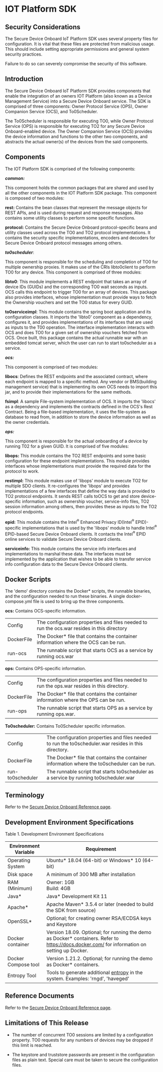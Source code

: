 IOT Platform SDK
================

Security Considerations
-----------------------

The Secure Device Onboard IoT Platform SDK uses several property files for configuration. It is vital that these files are protected from malicious usage. This should include setting appropriate permissions and general system security practices.

Failure to do so can severely compromise the security of this software.

Introduction
------------

The Secure Device Onboard IoT Platform SDK provides components that enable the integration of an owners IOT Platform (also known as a Device Management Service) into a Secure Device Onboard service.  The SDK is comprised of three components: Owner Protocol Service (OPS), Owner Companion Service (OCS), and To0Scheduler.

The To0Scheduler is responsible for executing TO0, while Owner Protocol Service (OPS) is responsible for executing TO2 for any Secure Device Onboard-enabled device. The Owner Companion Service (OCS) provides the device information and functions to the other two components, and abstracts the actual owner(s) of the devices from the said components.

Components
----------

The IOT Platform SDK is comprised of the following components:

***common:***

This component holds the common packages that are shared and used by all the other components in the IOT Platform SDK package.  This component is composed of two modules:

**rest:** Contains the bean classes that represent the message objects for REST APIs, and is used during request and response messages. Also contains some utility classes to perform some specific functions.

**protocol:** Contains the Secure Device Onboard protocol-specific beans and utility classes used across the TO0 and TO2 protocol implementations. It contains the security specific implementations, encoders and decoders for Secure Device Onboard protocol messages among others.

***to0scheduler***:

This component is responsible for the scheduling and completion of TO0 for multiple ownership proxies. It makes use of  the CRIs libto0client to perform TO0 for any device. This component is comprised of three modules:

**libto0**: This module implements a REST endpoint that takes an array of device IDs (GUIDs) and the corresponding TO0 wait seconds as inputs. OCS calls this endpoint to trigger TO0 for an array of devices. This package also provides interfaces, whose implementation must provide ways to fetch the Ownership vouchers and set the TO0 status for every GUID.

**to0serviceimpl**: This module contains the spring boot application and its configuration classes. It imports the 'libto0' component as a dependency, configures it, and provides implementations of its interfaces that are used as inputs to the T00 operation. The interface implementation interacts with OCS and does TO0 for a given set of ownership vouchers fetched from OCS. Once built, this package contains the actual runnable war with an embedded tomcat server, which the user can run to start to0scheduler as a service.

***ocs:***

This component is comprised of two modules:

**libocs**: Defines the REST endpoints and the associated contract, where each endpoint is mapped to a specific method. Any vendor or BMS(building management service) that is implementing its own OCS needs to import this jar, and to provide their implementations for the same methods.

**fsimpl**: A sample File-system implementation of OCS. It imports the 'libocs' as a dependency and implements the contracts defined in the OCS's Rest Contract. Being a file-based implementation, it uses the file-system as database to read from, in addition to store the device information as well as the owner credentials.

***ops:***

This component is responsible for the actual onboarding of a device by running T02 for a given GUID. It is comprised of five modules:

**libops:** This module contains the TO2 REST endpoints and some basic configuration for these endpoint implementations. This module provides interfaces whose implementations must provide the required data for the protocol to work.

**restimpl:** This module makes use of 'libops' module to execute TO2 for multiple SDO clients. It re-configures the 'libops' and provides implementations of a few interfaces that define the way data is provided to TO2 protocol endpoints. It sends REST calls toOCS to get and store device-specific information, such as ownership voucher, service-info files, TO2 session information among others, then provides these as inputs to the TO2 protocol endpoints.

**epid:** This module contains the Intel<sup>®</sup> Enhanced Privacy ID(Intel<sup>®</sup> EPID)-specific implementations that is used by the 'libops' module to handle Intel<sup>®</sup> EPID-based Secure Device Onboard clients. It contacts the Intel<sup>®</sup> EPID online services to validate Secure Device Onboard clients.

**serviceinfo:** This module contains the service info interfaces and implementations to marshal these data. The interfaces must be implemented by the application that wishes to be able to transfer service info configuration data to the Secure Device Onboard clients.

## Docker Scripts

The 'demo' directory contains the Docker\* scripts, the runnable binaries, and the configuration needed to run these binaries. A single docker-compose.yml file is used to bring up the three components.

**ocs:** Contains OCS-specific information.


|||
|---|---
Config     | The configuration properties and files needed to run the ocs.war resides in this directory |
DockerFile | The Docker* file that contains the container information where the OCS can be run. |
run-ocs    | The runnable script that starts OCS as a service by running ocs.war |

**ops:** Contains OPS-specific information.

|||
|---|---
Config     | The configuration properties and files needed to run the ops.war resides in this directory.
DockerFile | The Docker* file that contains the container information where the OPS can be run.
run-ops    | The runnable script that starts OPS as a service by running ops.war.

**To0scheduler:** Contains To0Scheduler specific information.

|||
|------|---
Config          |           The configuration properties and files needed to run the to0scheduler.war resides in this directory.
DockerFile      |         The Docker* file that contains the container information where the to0scheduler can be run.
run-to0scheduler|   The runnable script that starts to0scheduler as a service by running to0scheduler.war

Terminology
-----------

Refer to the [Secure Device Onboard Reference page](../reference.md#terminology).

Development Environment Specifications
--------------------------------------

Table 1. Development Environment Specifications

| Environment Variable | Requirement
|----------------------|------------
| Operating System     | Ubuntu\* 18.04 (64-bit) or Windows\* 10 (64-bit)
| Disk space           | A minimum of 300 MB after installation
| RAM (Minimum)        | Owner: 1GB <br>  Build: 4GB
| Java\*               | Java* Development Kit 11
| Apache\*             | Apache Maven\* 3.5.4 or later (needed to build the SDK from source)
| OpenSSL\*            | Optional; for creating owner RSA/ECDSA keys and Keystore
| Docker container     | Version 18.09. Optional; for running the demo as Docker* containers.  Refer to <https://docs.docker.com/> for information on setting up Docker.                          |
| Docker Compose tool  | Version 1.21.2. Optional; for running the demo as Docker* containers.                      |
| Entropy Tool         | Tools to generate additional [entropy](<https://en.wikipedia.org/wiki/Entropy_(computing)>) in the system. Examples: 'rngd', 'haveged'      |

Reference Documents
-------------------

Refer to the [Secure Device Onboard Reference page](../reference.md#project-documentation).

Limitations of This Release
---------------------------

- The number of concurrent TO0 sessions are limited by a configuration property. TO0 requests for any numbers of devices may be dropped if this limit is reached.

- The keystore and truststore passwords are present in the configuration files as plain text. Special care must be taken to secure the configuration files.